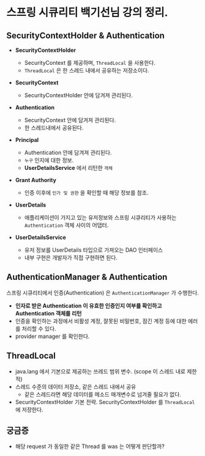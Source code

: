 # 스프링 시큐리티 백기선님 강의 정리.
## SecurityContextHolder & Authentication

- __SecurityContextHolder__
  - SecurityContext 를 제공하며, `ThreadLocal` 을 사용한다.
  - `ThreadLocal` 은 한 스레드 내에서 공유하는 저장소이다.
  
- __SecurityContext__
  - SecurityContextHolder 안에 담겨져 관리된다.
  
- __Authentication__
  - SecurityContext 안에 담겨져 관리된다.
  - 한 스레드내에서 공유된다.
  
- __Principal__
  - Authentication 안에 담겨져 관리된다.
  - `누구` 인지에 대한 정보.
  - __UserDetailsService__ 에서 리턴한 `객체`

- __Grant Authority__
  - 인증 이후에 `인가 및 권한` 을 확인할 때 해당 정보를 참조.

- __UserDetails__
  - 애플리케이션이 가지고 있는 유저정보와 스프링 시큐리티가 사용하는 `Authentication` 객체 사이의 어댑터.
  
- __UserDetailsService__
  - 유저 정보를 UserDetails 타입으로 가져오는 DAO 인터페이스
  - 내부 구현은 개발자가 직접 구현하면 된다.

## AuthenticationManager & Authentication
스프링 시큐리티에서 인증(Authentication) 은 `AuthenticationManager` 가 수행한다.   
- __인자로 받은 Authentication 이 유효한 인증인지 여부를 확인하고 Authentication 객체를 리턴__
- 인증을 확인하는 과정에서 비활성 계정, 잘못된 비밀번호, 잠긴 계정 등에 대한 에러를 처리할 수 있다.
- provider manager 를 확인한다.

## ThreadLocal
- java.lang 에서 기본으로 제공하는 쓰레드 범위 변수. (scope 이 스레드 내로 제한적)
- 스레드 수준의 데이터 저장소, 같은 스레드 내에서 공유
  - 같은 스레드라면 해당 데이터를 메소드 매개변수로 넘겨줄 필요가 없다.
- SecurityContextHolder 기본 전략. SecurityContextHolder 를 `ThreadLocal` 에 저장한다.

## 궁금증
- 해당 request 가 동일한 같은 Thread 를 was 는 어떻게 판단할까?
